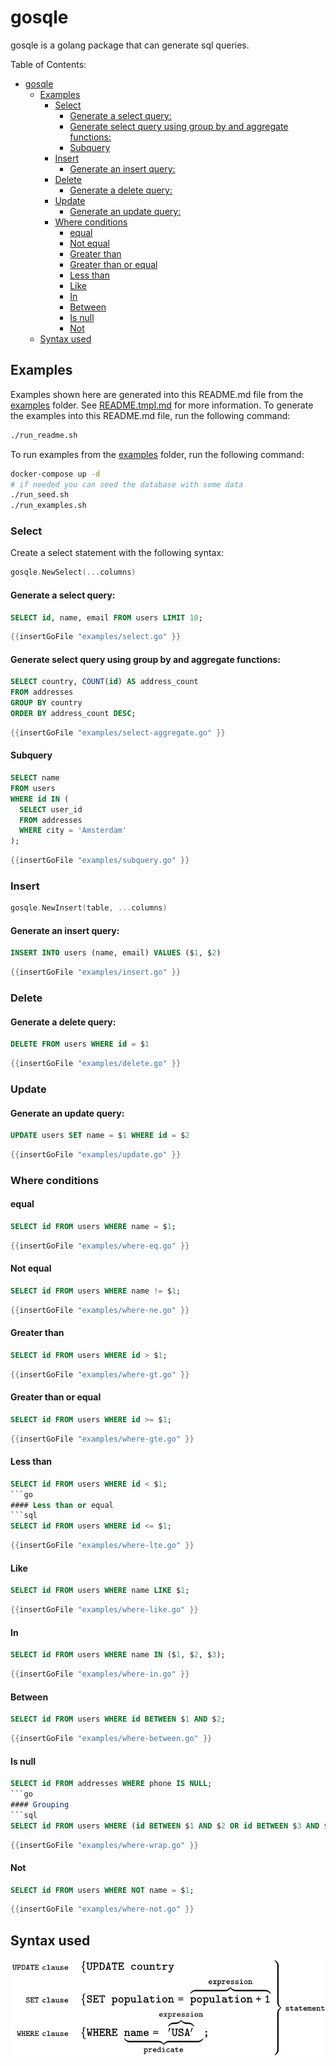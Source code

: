 # gosqle<!-- Don't edit README.md, but edit README.tmpl.md as that one is used to generate the README.md -->
gosqle is a golang package that can generate sql queries. 

Table of Contents:
- [gosqle](#gosqle)
  - [Examples](#examples)
    - [Select](#select)
      - [Generate a select query:](#generate-a-select-query)
      - [Generate select query using group by and aggregate functions:](#generate-select-query-using-group-by-and-aggregate-functions)
      - [Subquery](#subquery)
    - [Insert](#insert)
      - [Generate an insert query:](#generate-an-insert-query)
    - [Delete](#delete)
      - [Generate a delete query:](#generate-a-delete-query)
    - [Update](#update)
      - [Generate an update query:](#generate-an-update-query)
    - [Where conditions](#where-conditions)
      - [equal](#equal)
      - [Not equal](#not-equal)
      - [Greater than](#greater-than)
      - [Greater than or equal](#greater-than-or-equal)
      - [Less than](#less-than)
      - [Like](#like)
      - [In](#in)
      - [Between](#between)
      - [Is null](#is-null)
      - [Not](#not)
  - [Syntax used](#syntax-used)

## Examples
Examples shown here are generated into this README.md file from the [examples](examples) folder. See [README.tmpl.md](README.tmpl.md) for more information.
To generate the examples into this README.md file, run the following command:
```bash
./run_readme.sh
```

To run examples from the [examples](examples) folder, run the following command:
```bash
docker-compose up -d
# if needed you can seed the database with some data
./run_seed.sh
./run_examples.sh
```

### Select
Create a select statement with the following syntax:
```go
gosqle.NewSelect(...columns)
```
#### Generate a select query:
```sql
SELECT id, name, email FROM users LIMIT 10;
```
```go
{{insertGoFile "examples/select.go" }}
```

#### Generate select query using group by and aggregate functions:
```sql
SELECT country, COUNT(id) AS address_count
FROM addresses
GROUP BY country
ORDER BY address_count DESC;
```
```go
{{insertGoFile "examples/select-aggregate.go" }}
```

#### Subquery
```sql
SELECT name
FROM users
WHERE id IN (
  SELECT user_id
  FROM addresses
  WHERE city = 'Amsterdam'
);
```
```go
{{insertGoFile "examples/subquery.go" }}
```

### Insert
```go
gosqle.NewInsert(table, ...columns)
```
#### Generate an insert query:
```sql
INSERT INTO users (name, email) VALUES ($1, $2)
```
```go
{{insertGoFile "examples/insert.go" }}
```

### Delete
#### Generate a delete query:
```sql
DELETE FROM users WHERE id = $1
```
```go
{{insertGoFile "examples/delete.go" }}
```

### Update
#### Generate an update query:
```sql
UPDATE users SET name = $1 WHERE id = $2
```
```go
{{insertGoFile "examples/update.go" }}
```

### Where conditions
#### equal
```sql
SELECT id FROM users WHERE name = $1;
```
```go
{{insertGoFile "examples/where-eq.go" }}
```
#### Not equal
```sql
SELECT id FROM users WHERE name != $1;
```
```go
{{insertGoFile "examples/where-ne.go" }}
```
#### Greater than
```sql
SELECT id FROM users WHERE id > $1;
```
```go
{{insertGoFile "examples/where-gt.go" }}
```
#### Greater than or equal
```sql
SELECT id FROM users WHERE id >= $1;
```
```go
{{insertGoFile "examples/where-gte.go" }}
```
#### Less than
```sql
SELECT id FROM users WHERE id < $1;
```go
#### Less than or equal
```sql
SELECT id FROM users WHERE id <= $1;
```
```go
{{insertGoFile "examples/where-lte.go" }}
```
#### Like
```sql
SELECT id FROM users WHERE name LIKE $1;
```
```go
{{insertGoFile "examples/where-like.go" }}
```
#### In
```sql
SELECT id FROM users WHERE name IN ($1, $2, $3);
```
```go
{{insertGoFile "examples/where-in.go" }}
```
#### Between 
```sql
SELECT id FROM users WHERE id BETWEEN $1 AND $2;
```
```go
{{insertGoFile "examples/where-between.go" }}
```
#### Is null
```sql
SELECT id FROM addresses WHERE phone IS NULL;
```go
#### Grouping
```sql
SELECT id FROM users WHERE (id BETWEEN $1 AND $2 OR id BETWEEN $3 AND $4) OR name = $5;
```
```go
{{insertGoFile "examples/where-wrap.go" }}
```
#### Not
```sql
SELECT id FROM users WHERE NOT name = $1;
```
```go
{{insertGoFile "examples/where-not.go" }}
```

## Syntax used

![image](provision/images/SQL_syntax.svg)